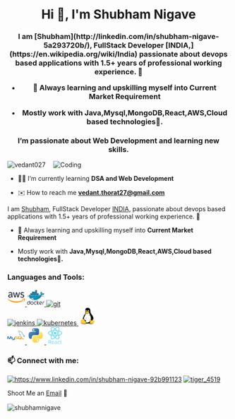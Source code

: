 <h1 align="center">Hi 👋, I'm Shubham Nigave</h1>
<h3 align="center">I am [Shubham](http://linkedin.com/in/shubham-nigave-5a293720b/), FullStack Developer [INDIA,](https://en.wikipedia.org/wiki/India)&nbsp;passionate about devops based applications with 1.5+ years of professional working experience. 🎯

- 🌱 Always learning and upskilling myself into **Current Market Requirement**

- Mostly work with **Java,Mysql,MongoDB,React,AWS,Cloud based technologies🚀.**</h3>
<h3 align="center">I’m passionate about Web Development and learning new skills.</h3>
<img align="right" alt="Coding" width="400" src="https://c.tenor.com/whgQwNlVvNkAAAAi/xero-code.gif">

<p align="left"> <img src="https://komarev.com/ghpvc/?username=vedant027&label=Profile%20views&color=0e75b6&style=flat" alt="vedant027" /> </p>

- 🧑‍💻 I’m currently learning **DSA and Web Development**

- ✉️ How to reach me **vedant.thorat27@gmail.com**


I am [Shubham](http://linkedin.com/in/shubham-nigave-5a293720b/), FullStack Developer [INDIA,](https://en.wikipedia.org/wiki/India)&nbsp;passionate about devops based applications with 1.5+ years of professional working experience. 🎯

- 🌱 Always learning and upskilling myself into **Current Market Requirement**

- Mostly work with **Java,Mysql,MongoDB,React,AWS,Cloud based technologies🚀.**


<h3 align="left">Languages and Tools:</h3>
<p align="left"> <a href="https://aws.amazon.com" target="_blank" rel="noreferrer"> <img src="https://raw.githubusercontent.com/devicons/devicon/master/icons/amazonwebservices/amazonwebservices-original-wordmark.svg" alt="aws" width="40" height="40"/> </a>  <a href="https://www.docker.com/" target="_blank" rel="noreferrer"> <img src="https://raw.githubusercontent.com/devicons/devicon/master/icons/docker/docker-original-wordmark.svg" alt="docker" width="40" height="40"/> </a> <a href="https://git-scm.com/" target="_blank" rel="noreferrer"> <img src="https://www.vectorlogo.zone/logos/git-scm/git-scm-icon.svg" alt="git" width="40" height="40"/> </a> <a href="https://www.jenkins.io" target="_blank" rel="noreferrer"><br> <img src="https://www.vectorlogo.zone/logos/jenkins/jenkins-icon.svg" alt="jenkins" width="40" height="40"/> </a> <a href="https://kubernetes.io" target="_blank" rel="noreferrer"> <img src="https://www.vectorlogo.zone/logos/kubernetes/kubernetes-icon.svg" alt="kubernetes" width="40" height="40"/> </a> <a href="https://www.linux.org/" target="_blank" rel="noreferrer"> <img src="https://raw.githubusercontent.com/devicons/devicon/master/icons/linux/linux-original.svg" alt="linux" width="40" height="40"/> </a><br> <a href="https://www.mysql.com/" target="_blank" rel="noreferrer"> <img src="https://raw.githubusercontent.com/devicons/devicon/master/icons/mysql/mysql-original-wordmark.svg" alt="mysql" width="40" height="40"/> </a> <a href="https://www.python.org" target="_blank" rel="noreferrer"> <img src="https://raw.githubusercontent.com/devicons/devicon/master/icons/python/python-original.svg" alt="python" width="40" height="40"/> </a> <a href="https://reactjs.org/" target="_blank" rel="noreferrer"> <img src="https://raw.githubusercontent.com/devicons/devicon/master/icons/react/react-original-wordmark.svg" alt="react" width="40" height="40"/> </a> </p>
  

 <h3 align="left">📫 Connect with me:</h3>
<p align="left">
<a href="http://linkedin.com/in/shubham-nigave-5a293720b" target="blank"><img align="center" src="https://raw.githubusercontent.com/rahuldkjain/github-profile-readme-generator/master/src/images/icons/Social/linked-in-alt.svg" alt="https://www.linkedin.com/in/shubham-nigave-92b991123" height="30" width="40" /></a>
<a href="https://instagram.com/tiger_4519" target="blank"><img align="center" src="https://raw.githubusercontent.com/rahuldkjain/github-profile-readme-generator/master/src/images/icons/Social/instagram.svg" alt="tiger_4519" height="30" width="40" /></a>
</p>

Shoot Me an [Email](mailto:nigave.shubham@gmail.com) 💌

<p><img align="center" src="https://github-readme-streak-stats.herokuapp.com/?user=shubhamnigave&" alt="shubhamnigave" /></p>
  
